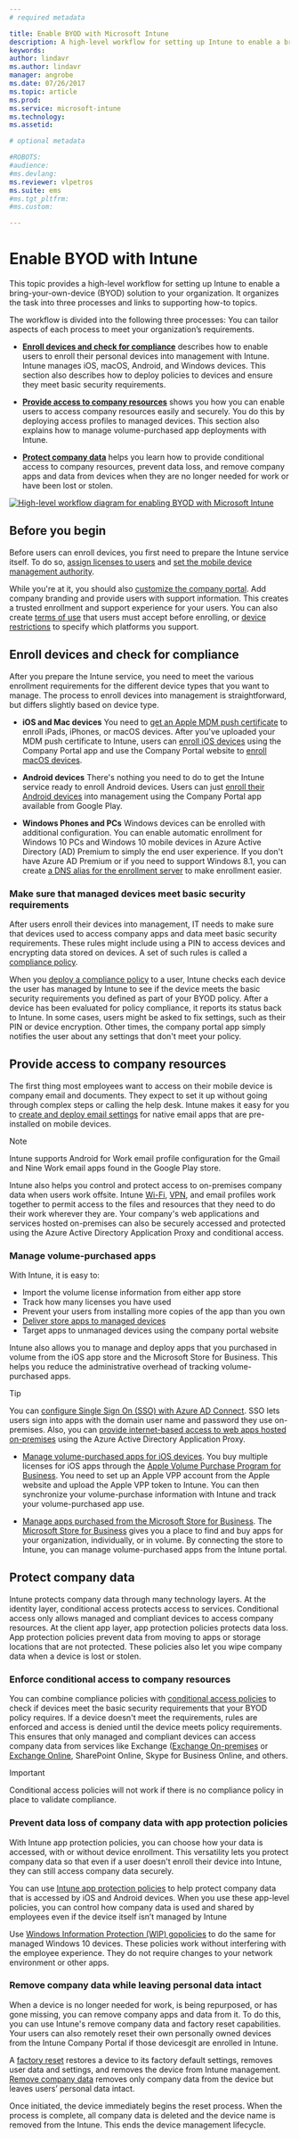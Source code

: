 ```yaml
---
# required metadata

title: Enable BYOD with Microsoft Intune
description: A high-level workflow for setting up Intune to enable a bring-your-own-device (BYOD) solution to your organization.
keywords:
author: lindavr
ms.author: lindavr
manager: angrobe
ms.date: 07/26/2017
ms.topic: article
ms.prod:
ms.service: microsoft-intune
ms.technology:
ms.assetid:

# optional metadata

#ROBOTS:
#audience:
#ms.devlang:
ms.reviewer: vlpetros
ms.suite: ems
#ms.tgt_pltfrm:
#ms.custom:

---
```

# Enable BYOD with Intune

This topic provides a high-level workflow for setting up Intune to enable a bring-your-own-device (BYOD) solution to your organization. It organizes the task into three processes and links to supporting how-to topics.

The workflow is divided into the following three processes: You can tailor aspects of each process to meet your organization’s requirements.

-   **[Enroll devices and check for compliance](#enroll-devices-and-check-for-compliance)** describes how to enable users to enroll their personal devices into management with Intune. Intune manages iOS, macOS, Android, and Windows devices. This section also describes how to deploy policies to devices and ensure they meet basic security requirements.

- **[Provide access to company resources](#provide-access-to-company-resources)** shows you how you can enable users to access company resources easily and securely. You do this by deploying access profiles to managed devices. This section also explains how to manage volume-purchased app deployments with Intune.

-   **[Protect company data](#protect-company-data)** helps you learn how to provide conditional access to company resources, prevent data loss, and remove company apps and data from devices when they are no longer needed for work or have been lost or stolen.

[![High-level workflow diagram for enabling BYOD with Microsoft Intune](./media/workflow-diagram-for-byod.png)](./media/workflow-diagram-for-byod.png)

<!--- > <sup>You can download this infographic at https://gallery.technet.microsoft.com/Infographic-Management-3644ae41.</sup> --->

## Before you begin
Before users can enroll devices, you first need to prepare the Intune service itself. To do so, [assign licenses to users](licenses-assign.md) and [set the mobile device management authority](mdm-authority-set.md).

While you're at it, you should also [customize the company portal](company-portal-customize.md). Add company branding and provide users with support information. This creates a trusted enrollment and support experience for your users. You can also create [terms of use](terms-and-conditions-create.md) that users must accept before enrolling, or [device restrictions](enrollment-restrictions-set.md) to specify which platforms you support.

## Enroll devices and check for compliance

After you prepare the Intune service, you need to meet the various enrollment requirements for the different device types that you want to manage. The process to enroll devices into management is straightforward, but differs slightly based on device type.

-   **iOS and Mac devices** You need to [get an Apple MDM push certificate](apple-mdm-push-certificate-get.md) to enroll iPads, iPhones, or macOS devices. After you've uploaded your MDM push certificate to Intune, users can [enroll iOS devices](/intune-user-help/enroll-your-device-in-intune-ios) using the Company Portal app and use the Company Portal website to [enroll macOS devices](/intune-user-help/enroll-your-device-in-intune-macos).

-   **Android devices** There's nothing you need to do to get the Intune service ready to enroll Android devices. Users can just [enroll their Android devices](/intune-user-help/enroll-your-device-in-intune-android) into management using the Company Portal app available from Google Play.

-   **Windows Phones and PCs** Windows devices can be enrolled with additional configuration. You can enable automatic enrollment for Windows 10 PCs and Windows 10 mobile devices in Azure Active Directory (AD) Premium to simply the end user experience. If you don't have Azure AD Premium or if you need to support Windows 8.1, you can create [a DNS alias for the enrollment server](windows-enroll.md#enable-windows-enrollment-without-azure-ad-premium) to make enrollment easier.


### Make sure that managed devices meet basic security requirements

After users enroll their devices into management, IT needs to make sure that devices used to access company apps and data meet basic security requirements. These rules might include using a PIN to access devices and encrypting data stored on devices. A set of such rules is called a [compliance policy](device-compliance.md).

When you [deploy a compliance policy](device-compliance-get-started.md) to a user, Intune checks each device the user has managed by Intune to see if the device meets the basic security requirements you defined as part of your BYOD policy. After a device has been evaluated for policy compliance, it reports its status back to Intune. In some cases, users might be asked to fix settings, such as their PIN or device encryption. Other times, the company portal app simply notifies the user about any settings that don't meet your policy.

## Provide access to company resources

The first thing most employees want to access on their mobile device is company email and documents. They expect to set it up without going through complex steps or calling the help desk. Intune makes it easy for you to [create and deploy email settings](email-settings-configure.md) for native email apps that are pre-installed on mobile devices.


> [!NOTE]
> Intune supports Android for Work email profile configuration for the Gmail and Nine Work email apps found in the Google Play store.

Intune also helps you control and protect access to on-premises company data when users work offsite. Intune [Wi-Fi](wi-fi-settings-configure.md), [VPN](vpn-settings-configure.md), and email profiles work together to permit access to the files and resources that they need to do their work wherever they are. Your company's web applications and services hosted on-premises can also be securely accessed and protected using the Azure Active Directory Application Proxy and conditional access.

### Manage volume-purchased apps
With Intune, it is easy to:
* Import the volume license information from either app store
* Track how many licenses you have used
* Prevent your users from installing more copies of the app than you own
* [Deliver store apps to managed devices](apps-deploy.md)
* Target apps to unmanaged devices using the company portal website

Intune also allows you to manage and deploy apps that you purchased in volume from the iOS app store and the Microsoft Store for Business. This helps you reduce the administrative overhead of tracking volume-purchased apps.

> [!TIP]
> You can [configure Single Sign On (SSO) with Azure AD Connect](https://docs.microsoft.com/azure/active-directory/connect/active-directory-aadconnect). SSO lets users sign into apps with the domain user name and password they use on-premises. Also, you can [provide internet-based access to web apps hosted on-premises](https://docs.microsoft.com/azure/active-directory/active-directory-application-proxy-get-started) using the Azure Active Directory Application Proxy.

-   [Manage volume-purchased apps for iOS devices](vpp-apps-ios.md). You buy multiple licenses for iOS apps through the [Apple Volume Purchase Program for Business](http://www.apple.com/business/vpp/). You need to set up an Apple VPP account from the Apple website and upload the Apple VPP token to Intune. You can then synchronize your volume-purchase information with Intune and track your volume-purchased app use.

-   [Manage apps purchased from the Microsoft Store for Business](windows-store-for-business.md). The [Microsoft Store for Business](https://www.microsoft.com/business-store) gives you a place to find and buy apps for your organization, individually, or in volume. By connecting the store to Intune, you can manage volume-purchased apps from the Intune portal.

## Protect company data

Intune protects company data through many technology layers. At the identity layer, conditional access protects access to services. Conditional access only allows managed and compliant devices to access company resources. At the client app layer, app protection policies protects data loss.  App protection policies prevent data from moving to apps or storage locations that are not protected. These policies also let you wipe company data when a device is lost or stolen.

### Enforce conditional access to company resources

You can combine compliance policies with [conditional access policies](device-compliance.md) to check if devices meet the basic security requirements that your BYOD policy requires. If a device doesn't meet the requirements, rules are enforced and access is denied until the device meets policy requirements. This ensures that only managed and compliant devices can access company data from services like Exchange ([Exchange On-premises](exchange-connector-install.md) or [Exchange Online](conditional-access-exchange-create.md), SharePoint Online, Skype for Business Online, and others.
<!---first link was (https://docs.microsoft.com/intune/deploy-use/restrict-access-to-email-and-o365-services-with-microsoft-intune)
third link was (https://docs.microsoft.com/intune/deploy-use/restrict-access-to-exchange-online-with-microsoft-intune). check with Andre--->

> [!IMPORTANT]
> Conditional access policies will not work if there is no compliance policy in place to validate compliance.

### Prevent data loss of company data with app protection policies

With Intune app protection policies, you can choose how your data is accessed, with or without device enrollment. This versatility lets you protect company data so that even if a user doesn't enroll their device into Intune, they can still access company data securely.

You can use [Intune app protection policies](app-protection-policies.md) to help protect company data that is accessed by iOS and Android devices. When you use these app-level policies, you can control how company data is used and shared by employees even if the device itself isn’t managed by Intune

Use [Windows Information Protection (WIP) gopolicies](app-protection-policies-configure-windows-10.md) to do the same for managed Windows 10 devices. These policies work without interfering with the employee experience. They do not require changes to your network environment or other apps.

### Remove company data while leaving personal data intact

When a device is no longer needed for work, is being repurposed, or has gone missing, you can remove company apps and data from it. To do this, you can use Intune's remove company data and factory reset capabilities. Your users can also remotely reset their own personally owned devices from the Intune Company Portal if those devicesgit  are enrolled in Intune.

A [factory reset](devices-wipe.md) restores a device to its factory default settings, removes user data and settings, and removes the device from Intune management. [Remove company data](devices-wipe.md#remove-company-data) removes only company data from the device but leaves users’ personal data intact.

Once initiated, the device immediately begins the reset process. When the process is complete, all company data is deleted and the device name is removed from the Intune. This ends the device management lifecycle.
